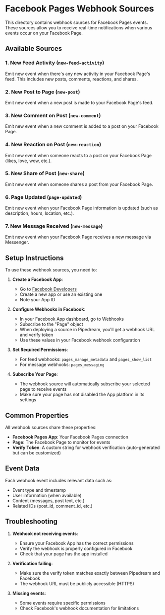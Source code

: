 # Facebook Pages Webhook Sources

This directory contains webhook sources for Facebook Pages events. These sources allow you to receive real-time notifications when various events occur on your Facebook Page.

## Available Sources

### 1. New Feed Activity (`new-feed-activity`)
Emit new event when there's any new activity in your Facebook Page's feed. This includes new posts, comments, reactions, and shares.

### 2. New Post to Page (`new-post`)
Emit new event when a new post is made to your Facebook Page's feed.

### 3. New Comment on Post (`new-comment`)
Emit new event when a new comment is added to a post on your Facebook Page.

### 4. New Reaction on Post (`new-reaction`)
Emit new event when someone reacts to a post on your Facebook Page (likes, love, wow, etc.).

### 5. New Share of Post (`new-share`)
Emit new event when someone shares a post from your Facebook Page.

### 6. Page Updated (`page-updated`)
Emit new event when your Facebook Page information is updated (such as description, hours, location, etc.).

### 7. New Message Received (`new-message`)
Emit new event when your Facebook Page receives a new message via Messenger.

## Setup Instructions

To use these webhook sources, you need to:

1. **Create a Facebook App**:
   - Go to [Facebook Developers](https://developers.facebook.com/)
   - Create a new app or use an existing one
   - Note your App ID

2. **Configure Webhooks in Facebook**:
   - In your Facebook App dashboard, go to Webhooks
   - Subscribe to the "Page" object
   - When deploying a source in Pipedream, you'll get a webhook URL and verify token
   - Use these values in your Facebook webhook configuration

3. **Set Required Permissions**:
   - For feed webhooks: `pages_manage_metadata` and `pages_show_list`
   - For message webhooks: `pages_messaging`

4. **Subscribe Your Page**:
   - The webhook source will automatically subscribe your selected page to receive events
   - Make sure your page has not disabled the App platform in its settings

## Common Properties

All webhook sources share these properties:

- **Facebook Pages App**: Your Facebook Pages connection
- **Page**: The Facebook Page to monitor for events
- **Verify Token**: A custom string for webhook verification (auto-generated but can be customized)

## Event Data

Each webhook event includes relevant data such as:
- Event type and timestamp
- User information (when available)
- Content (messages, post text, etc.)
- Related IDs (post_id, comment_id, etc.)

## Troubleshooting

1. **Webhook not receiving events**: 
   - Ensure your Facebook App has the correct permissions
   - Verify the webhook is properly configured in Facebook
   - Check that your page has the app installed

2. **Verification failing**:
   - Make sure the verify token matches exactly between Pipedream and Facebook
   - The webhook URL must be publicly accessible (HTTPS)

3. **Missing events**:
   - Some events require specific permissions
   - Check Facebook's webhook documentation for limitations
